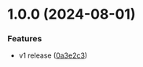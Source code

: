 # 1.0.0 (2024-08-01)


### Features

* v1 release ([0a3e2c3](https://github.com/dkopec/excel_find_replace/commit/0a3e2c31c205b5d353fc21ed9cd94530ddf4536d))
